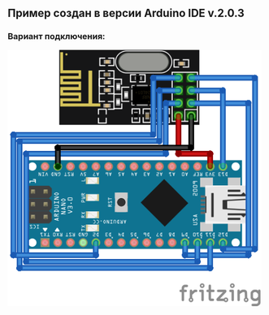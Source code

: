 ## Пример создан в версии Arduino IDE v.2.0.3

### Вариант подключения:

<img align="center" width=500 src="https://github.com/MelexinVN/bs_kombo/blob/main/software/examples/Arduino/kombo_nrf24_test_master/arduino%2Bnrf24l01_example_bb.png" />
